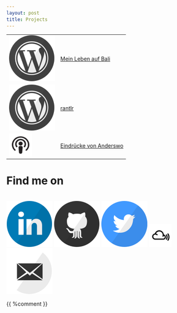 ```yaml
---
layout: post
title: Projects
---
```


<table class="wo">
<tr style="vertical-align: middle;">
<td><a href="http://meinlebenaufbali.wordpress.com/"><img src="/public/wordpress.svg"/></a></td>
<td><a href="http://meinlebenaufbali.wordpress.com/" class="caps">Mein Leben auf Bali</a></td>
</tr>
<tr style="vertical-align: middle;">
<td><a href="http://rantlr.wordpress.com/"><img src="/public/wordpress.svg" /></a></td>
<td><a href="http://rantlr.wordpress.com/">rantlr</a></td>
</tr>
<tr style="vertical-align: middle;">
<td><a href="http://eindruecke-von-anderswo.de/"><img src="/public/podcast.png" height="60px" width="60px"  /></a></td>
<td><a href="http://eindruecke-von-anderswo.de/" class="caps">Eindr&uuml;cke von Anderswo</a></td>
</tr>
</table>

# Find me on

<br/>
<a href="http://id.linkedin.com/in/felixsperling"><img src="/public/linkedin.svg" class="inl" /></a> <a href="https://github.com/fsperling"><img src="/public/github.svg" class="inl" /></a> <a href="https://twitter.com/felixsperling"><img src="/public/twitter.svg" class="inl" /></a> <a href="http://mixcloud.com/fxsp/"><img src="/public/mixcloud.jpg" height="60px" width="60px" class="inl" /></a><a href="&#109;a&#105;l&#116;&#111;:&#102;&#46;&#115;&#112;&#101;&#114;&#108;&#105;&#110;&#103;&#64;&#103;&#109;&#120;&#46;&#100;&#101;"><img src="/public/mail.svg" class="inl" /></a>

{{ %comment }}
